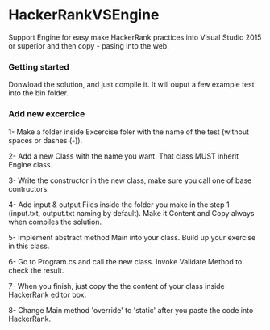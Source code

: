 # HackerRankVSEngine
Support Engine for easy make HackerRank practices into Visual Studio 2015 or superior and then copy - pasing into the web.

### Getting started

Donwload the solution, and just compile it. It will ouput a few example test into the bin folder.

### Add new excercice

1- Make a folder inside Excercise foler with the name of the test (without spaces or dashes (-)). 

2- Add a new Class with the name you want. That class MUST inherit Engine class.

3- Write the constructor in the new class, make sure you call one of base contructors.

4- Add input & output Files inside the folder you make in the step 1 (input.txt, output.txt naming by default). Make it Content and Copy always when compiles the solution.

5- Implement abstract method Main into your class. Build up your exercise in this class.

6- Go to Program.cs and call the new class. Invoke Validate Method to check the result.

7- When you finish, just copy the the content of your class inside HackerRank editor box.

8- Change Main method 'override' to 'static' after you paste the code into HackerRank.

